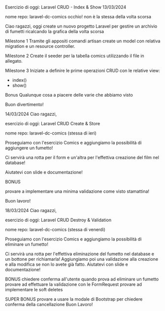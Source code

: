 Esercizio di oggi: Laravel CRUD - Index & Show 13/03/2024

nome repo: laravel-dc-comics occhio! non è la stessa della volta scorsa

Ciao ragazzi,
oggi create un nuovo progetto Laravel per gestire un archivio di fumetti ricalcando la grafica della volta scorsa

Milestone 1
Tramite gli appositi comandi artisan create un model con relativa migration e un resource controller.

Milestone 2
Create il seeder per la tabella comics utilizzando il file in allegato.

Milestone 3
Iniziate a definire le prime operazioni CRUD con le relative view:
- index()
- show()

Bonus
Qualunque cosa a piacere delle varie che abbiamo visto

Buon divertimento!

14/03/2024
Ciao ragazzi,

esercizio di oggi: Laravel CRUD Create & Store

nome repo: laravel-dc-comics  (stessa di ieri)

Proseguiamo con l'esercizio Comics e aggiungiamo la possibilità di aggiungere un fumetto!

Ci servirà una rotta per il form e un'altra per l'effettiva creazione del film nel database!

Aiutatevi con slide e documentazione!

BONUS

provare a implementare una minima validazione come visto stamattina!

Buon lavoro!

18/03/2024
Ciao ragazzi,

esercizio di oggi: Laravel CRUD Destroy & Validation

nome repo: laravel-dc-comics  (stessa di venerdì)

Proseguiamo con l'esercizio Comics e aggiungiamo la possibilità di eliminare un fumetto!

Ci servirà una rotta per l'effettiva eliminazione del fumetto nel database e un bottone per richiamarla!
Aggiungiamo poi una validazione alla creazione e alla modifica se non lo avete già fatto.
Aiutatevi con slide e documentazione!

BONUS
chiedere conferma all'utente quando prova ad eliminare un fumetto
provare ad effettuare la validazione con le FormRequest
provare ad implementare le soft deletes

SUPER BONUS
provare a usare la modale di Bootstrap per chiedere conferma della cancellazione
Buon Lavoro!